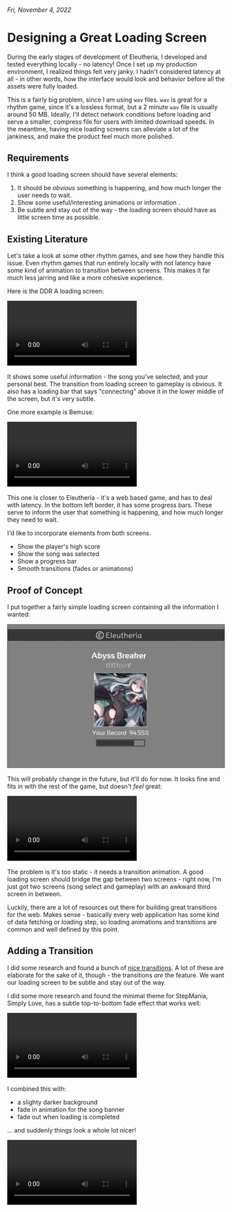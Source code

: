 <!-- metadata_start
Title: Designing a Great Loading Screen
Description: Web based games need to deal with poor network conditions. A good loading screen can greatly improve the experience in this regard.
Date: 2022/11/04
Category: Design
metadata_end -->

###### Fri, November 4, 2022

# Designing a Great Loading Screen

During the early stages of development of Eleutheria, I developed and tested everything locally - no latency! Once I set up my production environment, I realized things felt very janky. I hadn't considered latency at all - in other words, how the interface would look and behavior before all the assets were fully loaded. 

This is a fairly big problem, since I am using `wav` files. `wav` is great for a rhythm game, since it's a lossless format, but a 2 minute `wav` file is usually around 50 MB. Ideally, I'll detect network conditions before loading and serve a smaller, compress file for users with limited download speeds. In the meantime, having nice loading screens can alleviate a lot of the jankiness, and make the product feel much more polished.

## Requirements

I think a good loading screen should have several elements:

1. It should be *obvious* something is happening, and how much longer the user needs to wait.
2. Show some useful/interesting animations or information .
3. Be subtle and stay out of the way - the loading screen should have as little screen time as possible.

## Existing Literature

Let's take a look at some other rhythm games, and see how they handle this issue. Even rhythm games that run entirely locally with not latency have some kind of animation to transition between screens. This makes it far much less jarring and like a more cohesive experience.

Here is the DDR A loading screen:

<video controls>
  <source src="ddr-loading.mov" type="video/mp4">
</video>

It shows some useful information - the song you've selected, and your personal best. The transition from loading screen to gameplay is obvious. It also has a loading bar that says "connecting" above it in the lower middle of the screen, but it's very subtle.

One more example is Bemuse:

<video controls>
  <source src="bemuse-loading.mov" type="video/mp4">
</video>

 This one is closer to Eleutheria - it's a web based game, and has to deal with latency. In the bottom left border, it has some progress bars. These serve to inform the user that something is happening, and how much longer they need to wait.

I'd like to incorporate elements from both screens.

- Show the player's high score
- Show the song was selected
- Show a progress bar
- Smooth transitions (fades or animations)

## Proof of Concept

I put together a fairly simple loading screen containing all the information I wanted:

![](./loading-static.png)

This will probably change in the future, but it'll do for now. It looks fine and fits in with the rest of the game, but doesn't *feel* great:

<video controls>
  <source src="loading-1.mov" type="video/mp4">
</video>

The problem is it's too static - it needs a transition animation. A good loading screen should bridge the gap between two screens - right now, I'm just got two screens (song select and gameplay) with an awkward third screen in between.

Luckily, there are a lot of resources out there for building great transitions for the web. Makes sense - basically every web application has some kind of data fetching or loading step, so loading animations and transitions are common and well defined by this point.

## Adding a Transition

I did some research and found a bunch of [nice transitions](https://speckyboy.com/page-transition-effects/). A lot of these are elaborate for the sake of it, though - the transitions *are* the feature. We want our loading screen to be subtle and stay out of the way. 

I did some more research and found the minimal theme for StepMania, Simply Love, has a subtle top-to-bottom fade effect that works well:

<video controls>
  <source src="loading-simply-love.mov" type="video/mp4">
</video>

I combined this with: 

- a slighty darker background 
- fade in animation for the song banner
- fade out when loading is completed

... and suddenly things look a whole lot nicer!

<video controls>
  <source src="loading-animation.mov" type="video/mp4">
</video>